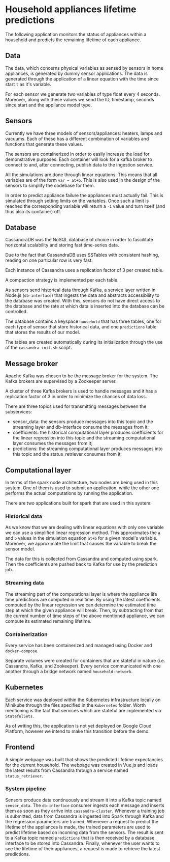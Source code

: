 # Household appliances lifetime predictions
The following application monitors the status of appliances within a household and predicts the remaining lifetime of each appliance.

<!-- Each comment should be explained 'briefly'. -->

## Data
<!-- Simulated data -->
The data, which concerns physical variables as sensed by sensors in home appliances, is generated by dummy sensor applications.
The data is generated through the application of a linear equation with the time since start `t` as it's variable.

For each sensor we generate two variables of type float every 4 seconds. Moreover, along with these values we send 
the ID, timestamp, seconds since start and the appliance model type.


## Sensors
<!-- Different types of sensors -->
Currently we have three models of sensors/appliances: heaters, lamps and vacuums. Each of these has a different combination of 
variables and functions that generate these values.

<!-- Python Docker containers that can be deployed to increase load -->
The sensors are containerized in order to easily increase the load for demonstrative purposes. Each container will look for
a kafka broker to connect to and, after connecting, publish data to the ingestion service.

<!-- Mathematical functions that the sensors implement -->
All the simulations are done through linear equations. This means that all variables are of the form `var = at+b`. This is
also used in the design of the sensors to simplify the codebase for them.

<!-- Breaking behaviour of sensor and how this is represented (-1) -->
In order to predict appliance failure the appliances must actually fail. This is simulated through setting limits on the variables.
Once such a limit is reached the corresponding variable will return a `-1` value and turn itself (and thus also its container) off. 

## Database 
<!-- Type of database used (NoSQL CassandraDB) -->
CassandraDB was the NoSQL database of choice in order to fascilitate horizontal scalability and storing fast time-series data.

<!-- Advantages of using said database -->
Due to the fact that CassandraDB uses SSTables with consistent hashing, reading on one particular row is very fast.

<!-- Replicability strategy -->
Each instance of Cassandra uses a replication factor of 3 per created table.

<!-- Compaction -->
A compaction strategy is implemented per each table.

<!-- Interface of Database -->
As sensors send historical data through Kafka, a service layer written in Node.js (`db-interface`) that ingests the data and abstracts accessibility to the database was created. With this, sensors do not have direct access to the database and the rate at which data is inserted into the database can be controlled. 

<!-- What do you store in it (what tables, historical data) -->
The database contains a keyspace `household` that has three tables, one for each type of sensor that store historical data, and one `predictions` table that stores the results of our model.  

<!-- Initialization of database -->
The tables are created automatically during its initialization through the use of the `cassandra-init.sh` script.

## Message broker
<!-- Reasons for using Kafka w/ Zookeeper -->
Apache Kafka was chosen to be the message broker for the system. The Kafka brokers are supervised by a Zookeeper server. 
<!-- Replicated brokers (there are three) -->
A cluster of three Kafka brokers is used to handle messages and it has a replication factor of 3 in order to minimize the chances of data loss.
<!-- Topics created and why (who are producers / consumers) -->
There are three topics used for transmitting messages between the subservices:
- sensor_data: the sensors produce messages into this topic and the streaming layer and db-interface consume the messages from it;
- coefficients: the historical computational layer produces coefficients for the linear regression into this topic and the streaming computational layer consumes the messages from it;
- predictions: the streaming computational layer produces messages into this topic and the status_retriever consumes from it;

## Computational layer
<!-- Spark cluster specification (historical train / streaming predict) -->
In terms of the spark node architecture, two nodes are being used in this system. One of them is used to submit an application, while the other one performs the actual computations by running the application.

There are two applications built for spark that are used in this system:

### Historical data
<!-- Implementation of historical -->
As we know that we are dealing with linear equations with only one variable we can use a simplified linear regression
method. This approximates the `a` and `b` values in the simulation equation `at+b` for a given model's variable. Moreover,
we approximate the limit that causes the variable to break the sensor model.

The data for this is collected from Cassandra and computed using spark. Then the coefficients are pushed back to Kafka 
for use by the prediction job.


### Streaming data
<!-- Implementation of streaming -->
The streaming part of the computational layer is where the appliance life time predictions are computed in real time. By using the latest coefficients computed by the linear regression we can determine the estimated time step at which the given appliance will break. Then, by subtracting from that the current number of time steps of the above mentioned appliance, we can compute its estimated remaining lifetime.

### Containerization
<!-- Docker containers -->
Every service has been containerized and managed using Docker and `docker-compose`.

<!-- Volumes used for Cassandra, Kafka, and Zookeeper -->
Separate volumes were created for containers that are stateful in nature (i.e. Cassandra, Kafka, and Zookeeper). Every service communicated with one another through a bridge network named `household-network`.

## Kubernetes
<!-- Orchestration platform -->
Each service was deployed within the Kubernetes infrastructure locally on Minikube through the files specified in the `Kubernetes` folder. Worth mentioning is the fact that services which are stateful are implemented via `StatefulSets`.

<!-- Deployment on GCP -->
As of writing this, the application is not yet deployed on Google Cloud Platform, however we intend to make this transition before the demo.

## Frontend
<!-- What data is visualized -->
A simple webpage was built that shows the predicted lifetime expectancies for the current household. The webpage was created in Vue.js and loads the latest results from Cassandra through a service named `status_retriever`.

### System pipeline
Sensors produce data continuously and stream it into a Kafka topic named `sensor_data`. The `db-interface` consumer ingests each message and inserts them as soon as they arrive into `cassandra-cluster`. Whenever a training job is submitted, data from Cassandra is ingested into Spark through Kafka and the regression parameters are trained. Whenever a request to predict the lifetime of the appliances is made, the trained parameters are used to predict lifetime based on incoming data from the sensors. The result is sent to a Kafka topic named `predictions` that is then received by a database interface to be stored into Cassandra. Finally, whenever the user wants to see the lifetime of their appliances, a request is made to retrieve the latest predictions.
